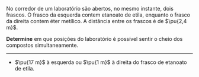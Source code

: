 No corredor de um laboratório são abertos, no mesmo instante, dois frascos. O frasco da esquerda contem etanoato de etila, enquanto o frasco da direita contem éter metílico. A distância entre os frascos é de $\pu{2,4 m}$. 

**Determine** em que posições do laboratório é possível sentir o cheio dos compostos simultaneamente.

---

- $\pu{17 m}$ à esquerda ou $\pu{1 m}$ à direita do frasco de etanoato de etila.